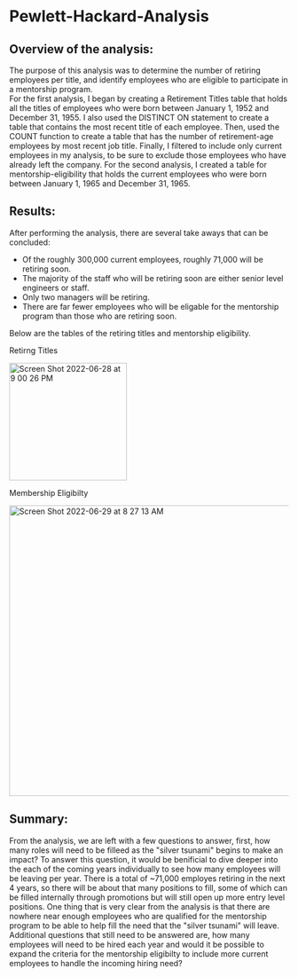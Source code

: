 # Pewlett-Hackard-Analysis

## Overview of the analysis: 

The purpose of this analysis was to determine the number of retiring employees per title, and identify employees who are eligible to participate in a mentorship program.  
For the first analysis, I began by creating a Retirement Titles table that holds all the titles of employees who were born between January 1, 1952 and December 31, 1955. I also used the DISTINCT ON statement to create a table that contains the most recent title of each employee. Then, used the COUNT function to create a table that has the number of retirement-age employees by most recent job title. Finally, I filtered to include only current employees in my analysis, to be sure to exclude those employees who have already left the company.
For the second analysis, I created a table for mentorship-eligibility that holds the current employees who were born between January 1, 1965 and December 31, 1965.

## Results: 

After performing the analysis, there are several take aways that can be concluded:

- Of the roughly 300,000 current employees, roughly 71,000 will be retiring soon.
- The majority of the staff who will be retiring soon are either senior level engineers or staff.
- Only two managers will be retiring.
- There are far fewer employees who will be eligable for the mentorship program than those who are retiring soon.

Below are the tables of the retiring titles and mentorship eligibility.

Retirng Titles

<img width="212" alt="Screen Shot 2022-06-28 at 9 00 26 PM" src="https://user-images.githubusercontent.com/105119531/176435882-72ae10a3-5f35-42ef-b225-da0f397c229e.png">

Membership Eligibilty

<img width="524" alt="Screen Shot 2022-06-29 at 8 27 13 AM" src="https://user-images.githubusercontent.com/105119531/176436235-fb13bc6a-cc7e-4de1-b165-e78bcc07c327.png">

## Summary: 

From the analysis, we are left with a few questions to answer, first, how many roles will need to be filleed as the "silver tsunami" begins to make an impact? To answer this question, it would be benificial to dive deeper into the each of the coming years individually to see how many employees will be leaving per year. There is a total of ~71,000 employes retiring in the next 4 years, so there will be about that many positions to fill, some of which can be filled internally through promotions but will still open up more entry level positions.  One thing that is very clear from the analysis is that there are nowhere near enough employees who are qualified for the mentorship program to be able to help fill the need that the "silver tsunami" will leave.  
Additional questions that still need to be answered are, how many employees will need to be hired each year and would it be possible to expand the criteria for the mentorship eligibilty to include more current employees to handle the incoming hiring need?

